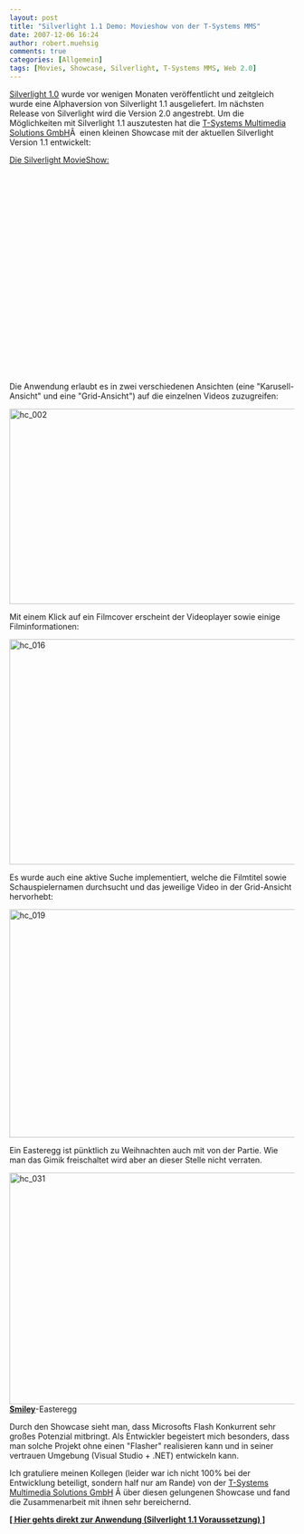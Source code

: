```yaml
---
layout: post
title: "Silverlight 1.1 Demo: Movieshow von der T-Systems MMS"
date: 2007-12-06 16:24
author: robert.muehsig
comments: true
categories: [Allgemein]
tags: [Movies, Showcase, Silverlight, T-Systems MMS, Web 2.0]
---
```

<a href="http://de.wikipedia.org/wiki/Silverlight">Silverlight 1.0</a> wurde vor wenigen Monaten veröffentlicht und zeitgleich wurde eine Alphaversion von Silverlight 1.1 ausgeliefert. Im nächsten Release von Silverlight wird die Version 2.0 angestrebt. Um die Möglichkeiten mit Silverlight 1.1 auszutesten hat die <a href="http://www.t-systems-mms.com/mms/de/Startseite/index">T-Systems Multimedia Solutions GmbH</a>Â  einen kleinen Showcase mit der aktuellen Silverlight Version 1.1 entwickelt:

<a href="http://silverlight.t-systems-mms.eu/">Die Silverlight MovieShow:</a>

<object width="425" height="355"><param name="movie" value="http://www.youtube.com/v/UQMxsef5TgE&rel=1"></param><param name="wmode" value="transparent"></param><embed src="http://www.youtube.com/v/UQMxsef5TgE&rel=1" type="application/x-shockwave-flash" wmode="transparent" width="425" height="355"></embed></object>

</p>
Die Anwendung erlaubt es in zwei verschiedenen Ansichten (eine "Karusell-Ansicht" und eine "Grid-Ansicht") auf die einzelnen Videos zuzugreifen:

<a atomicselection="true" href="{{BASE_PATH}}/assets/wp-images/hc-002.jpg"><img border="0" width="513" src="{{BASE_PATH}}/assets/wp-images/hc-002-thumb.jpg" alt="hc_002" height="345" style="border: 0px" /></a>

Mit einem Klick auf ein Filmcover erscheint der Videoplayer sowie einige Filminformationen:

<a atomicselection="true" href="{{BASE_PATH}}/assets/wp-images/hc-016.jpg"><img border="0" width="508" src="{{BASE_PATH}}/assets/wp-images/hc-016-thumb.jpg" alt="hc_016" height="398" style="border: 0px" /></a>

Es wurde auch eine aktive Suche implementiert, welche die Filmtitel sowie Schauspielernamen durchsucht und das jeweilige Video in der Grid-Ansicht hervorhebt:

<a atomicselection="true" href="{{BASE_PATH}}/assets/wp-images/hc-019.jpg"><img border="0" width="513" src="{{BASE_PATH}}/assets/wp-images/hc-019-thumb.jpg" alt="hc_019" height="403" style="border: 0px" /></a>

Ein Easteregg ist pünktlich zu Weihnachten auch mit von der Partie. Wie man das Gimik freischaltet wird aber an dieser Stelle nicht verraten.

<a atomicselection="true" href="{{BASE_PATH}}/assets/wp-images/hc-031.jpg"><img border="0" width="521" src="{{BASE_PATH}}/assets/wp-images/hc-031-thumb.jpg" alt="hc_031" height="409" style="border: 0px" /></a>
<strong><u>Smiley</u></strong>-Easteregg

Durch den Showcase sieht man, dass Microsofts Flash Konkurrent sehr großes Potenzial mitbringt. Als Entwickler begeistert mich besonders, dass man solche Projekt ohne einen "Flasher" realisieren kann und in seiner vertrauen Umgebung (Visual Studio + .NET) entwickeln kann.

Ich gratuliere meinen Kollegen (leider war ich nicht 100% bei der Entwicklung beteiligt, sondern half nur am Rande) von der <a href="http://www.t-systems-mms.com/mms/de/Startseite/index">T-Systems Multimedia Solutions GmbH</a> Â über diesen gelungenen Showcase und fand die Zusammenarbeit mit ihnen sehr bereichernd.

<strong><a href="http://silverlight.t-systems-mms.eu/MovieShow/">[ Hier gehts direkt zur Anwendung (Silverlight 1.1 Voraussetzung) ]</a></strong>
